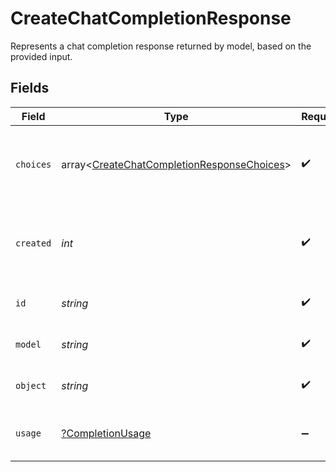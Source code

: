 # CreateChatCompletionResponse

Represents a chat completion response returned by model, based on the provided input.


## Fields

| Field                                                                                                    | Type                                                                                                     | Required                                                                                                 | Description                                                                                              |
| -------------------------------------------------------------------------------------------------------- | -------------------------------------------------------------------------------------------------------- | -------------------------------------------------------------------------------------------------------- | -------------------------------------------------------------------------------------------------------- |
| `choices`                                                                                                | array<[CreateChatCompletionResponseChoices](../../models/shared/CreateChatCompletionResponseChoices.md)> | :heavy_check_mark:                                                                                       | A list of chat completion choices. Can be more than one if `n` is greater than 1.                        |
| `created`                                                                                                | *int*                                                                                                    | :heavy_check_mark:                                                                                       | The Unix timestamp (in seconds) of when the chat completion was created.                                 |
| `id`                                                                                                     | *string*                                                                                                 | :heavy_check_mark:                                                                                       | A unique identifier for the chat completion.                                                             |
| `model`                                                                                                  | *string*                                                                                                 | :heavy_check_mark:                                                                                       | The model used for the chat completion.                                                                  |
| `object`                                                                                                 | *string*                                                                                                 | :heavy_check_mark:                                                                                       | The object type, which is always `chat.completion`.                                                      |
| `usage`                                                                                                  | [?CompletionUsage](../../models/shared/CompletionUsage.md)                                               | :heavy_minus_sign:                                                                                       | Usage statistics for the completion request.                                                             |